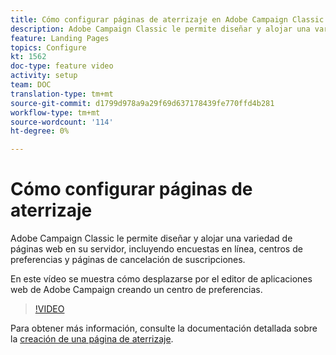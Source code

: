 ```yaml
---
title: Cómo configurar páginas de aterrizaje en Adobe Campaign Classic
description: Adobe Campaign Classic le permite diseñar y alojar una variedad de páginas web en su servidor, incluyendo encuestas en línea, centros de preferencias y páginas de cancelación de suscripciones. En este vídeo se muestra cómo desplazarse por el editor de aplicaciones web de Adobe Campaign creando un centro de preferencias.
feature: Landing Pages
topics: Configure
kt: 1562
doc-type: feature video
activity: setup
team: DOC
translation-type: tm+mt
source-git-commit: d1799d978a9a29f69d637178439fe770ffd4b281
workflow-type: tm+mt
source-wordcount: '114'
ht-degree: 0%

---
```



# Cómo configurar páginas de aterrizaje

Adobe Campaign Classic le permite diseñar y alojar una variedad de páginas web en su servidor, incluyendo encuestas en línea, centros de preferencias y páginas de cancelación de suscripciones.

En este vídeo se muestra cómo desplazarse por el editor de aplicaciones web de Adobe Campaign creando un centro de preferencias.

>[!VIDEO](https://video.tv.adobe.com/v/25041?quality=12)

Para obtener más información, consulte la documentación detallada sobre la [creación de una página de aterrizaje](https://docs.adobe.com/content/help/en/campaign-classic/using/designing-content/editing-html-content/creating-a-landing-page.html).
